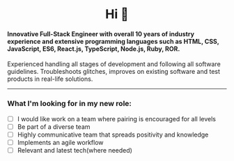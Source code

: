<h1 align="center">Hi 👋</h1>

#### Innovative Full-Stack Engineer with overall 10 years of industry experience and extensive programming languages such as HTML, CSS, JavaScript, ES6, React.js, TypeScript, Node.js, Ruby, ROR.
Experienced handling all stages of development and following all software guidelines.
Troubleshoots glitches, improves on existing software and test products in real-life solutions.


---

### What I'm looking for in my new role:
- [ ]  I  would like work on a team where pairing is encouraged for all levels
- [ ]  Be part of a diverse team
- [ ]  Highly communicative team that spreads positivity and knowledge
- [ ]  Implements an agile workflow
- [ ]  Relevant and latest tech(where needed)
